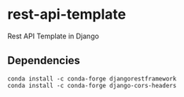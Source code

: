 # rest-api-template
Rest API Template in Django

## Dependencies

```
conda install -c conda-forge djangorestframework
conda install -c conda-forge django-cors-headers
```